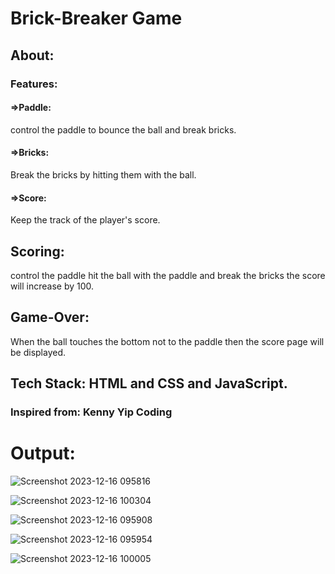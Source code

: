 # Brick-Breaker Game

## About:

### Features:

#### =>Paddle:
 control the paddle to bounce the ball and break bricks.
 #### =>Bricks:
 Break the bricks by hitting them with the ball.
 #### =>Score:
 Keep the track of the player's score.

 ## Scoring:
 control the paddle hit the ball with the paddle and break the bricks the score will increase by 100.

 ## Game-Over:
 When the ball touches the bottom not to the 
 paddle then the score page will be displayed.
 ## Tech Stack: HTML and CSS and JavaScript.

 ### Inspired from: Kenny Yip Coding

 # Output:

![Screenshot 2023-12-16 095816](https://github.com/srikeerthireddy/BRICK-BREAKER-GAME/assets/147797134/af95b460-7767-45d1-8fe5-97415eee7dff)


![Screenshot 2023-12-16 100304](https://github.com/srikeerthireddy/BRICK-BREAKER-GAME/assets/147797134/664f25b8-8b09-413f-a008-a0ee3c6e46af)


![Screenshot 2023-12-16 095908](https://github.com/srikeerthireddy/BRICK-BREAKER-GAME/assets/147797134/83ce07c5-a4fe-4cd5-a5ce-90e26630e2cd)


![Screenshot 2023-12-16 095954](https://github.com/srikeerthireddy/BRICK-BREAKER-GAME/assets/147797134/6f1599f8-7c8e-4fc6-af5b-3443ea3d3df7)


![Screenshot 2023-12-16 100005](https://github.com/srikeerthireddy/BRICK-BREAKER-GAME/assets/147797134/dc057ca3-3d78-43bf-8a0a-e113a226709c)










